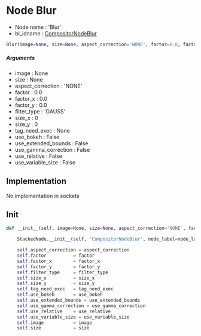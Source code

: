 # Node Blur

- Node name : 'Blur'
- bl_idname : [CompositorNodeBlur](https://docs.blender.org/api/current/bpy.types.{bl_idname}.html)


``` python
Blur(image=None, size=None, aspect_correction='NONE', factor=0.0, factor_x=0.0, factor_y=0.0, filter_type='GAUSS', size_x=0, size_y=0, tag_need_exec=None, use_bokeh=False, use_extended_bounds=False, use_gamma_correction=False, use_relative=False, use_variable_size=False, node_label=None, node_color=None)
```
##### Arguments

- image : None
- size : None
- aspect_correction : 'NONE'
- factor : 0.0
- factor_x : 0.0
- factor_y : 0.0
- filter_type : 'GAUSS'
- size_x : 0
- size_y : 0
- tag_need_exec : None
- use_bokeh : False
- use_extended_bounds : False
- use_gamma_correction : False
- use_relative : False
- use_variable_size : False

## Implementation

No implementation in sockets

## Init

``` python
def __init__(self, image=None, size=None, aspect_correction='NONE', factor=0.0, factor_x=0.0, factor_y=0.0, filter_type='GAUSS', size_x=0, size_y=0, tag_need_exec=None, use_bokeh=False, use_extended_bounds=False, use_gamma_correction=False, use_relative=False, use_variable_size=False, node_label=None, node_color=None):

    StackedNode.__init__(self, 'CompositorNodeBlur', node_label=node_label, node_color=node_color)

    self.aspect_correction = aspect_correction
    self.factor          = factor
    self.factor_x        = factor_x
    self.factor_y        = factor_y
    self.filter_type     = filter_type
    self.size_x          = size_x
    self.size_y          = size_y
    self.tag_need_exec   = tag_need_exec
    self.use_bokeh       = use_bokeh
    self.use_extended_bounds = use_extended_bounds
    self.use_gamma_correction = use_gamma_correction
    self.use_relative    = use_relative
    self.use_variable_size = use_variable_size
    self.image           = image
    self.size            = size
```
